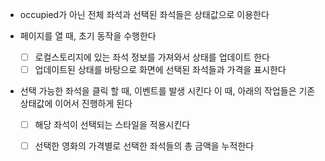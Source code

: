 - occupied가 아닌 전체 좌석과 선택된 좌석들은 상태값으로 이용한다

- 페이지를 열 때, 초기 동작을 수행한다
    - [ ] 로컬스토리지에 있는 좌석 정보를 가져와서 상태를 업데이트 한다
    - [ ] 업데이트된 상태를 바탕으로 화면에 선택된 좌석들과 가격을 표시한다

- 선택 가능한 좌석을 클릭 할 때, 이벤트를 발생 시킨다
    이 때, 아래의 작업들은 기존 상태값에 이어서 진행하게 된다
    - [ ] 해당 좌석이 선택되는 스타일을 적용시킨다
    - [ ] 선택한 영화의 가격별로 선택한 좌석들의 총 금액을 누적한다

